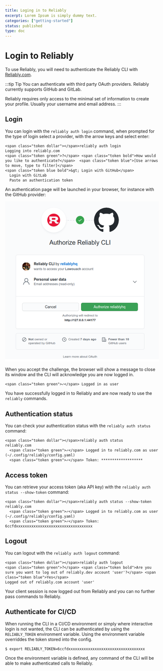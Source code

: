 ```yaml
---
title: Loging in to Reliably
excerpt: Lorem Ipsum is simply dummy text.
categories: ["getting-started"]
status: published
type: doc
---
```

# Login to Reliably

To use Reliably, you will need to authenticate the Reliably CLI
with [Reliably.com](https://reliably.com/).

:::tip Tip
  You can authenticate with third party OAuth providers. Reliably
  currently supports GitHub and GitLab.

  Reliably requires only access to the minimal set of information to create
  your profile. Usually your username and email address.
:::

## Login

You can login with the `reliably auth login` command, when prompted for the
type of login select a provider, with the arrow keys and select enter:

```reliably
<span class="token dollar"></span>reliably auth login
Logging into reliably.com
<span class="token green">?</span> <span class="token bold">How would you like to authenticate?</span>  <span class="token blue">[Use arrows to move, type to filter]</span>
<span class="token blue bold">&gt; Login with GitHub</span>
  Login with GitLab
  Paste an authentication token
```

An authentication page will be launched in your browser, for instance with
the GitHub provider:

![GitHub Login](./images/github_login.png)

When you accept the challenge, the browser will show a message to close its
window and the CLI will acknowledge you are now logged in.

```reliably
<span class="token green">✓</span> Logged in as user
```

You have successfully logged in to Reliably and are now ready to use the
`reliably` commands.

## Authentication status

You can check your authentication status with the `reliably auth status` command:

```reliably
<span class="token dollar"></span>reliably auth status
reliably.com
  <span class="token green">✓</span> Logged in to reliably.com as user (~/.config/reliably/config.yaml)
  <span class="token green">✓</span> Token: *******************
```

## Access token

You can retrieve your access token (aka API key) with the `reliably auth status --show-token` command:

```reliably
<span class="token dollar"></span>reliably auth status --show-token
reliably.com
  <span class="token green">✓</span> Logged in to reliably.com as user (~/.config/reliably/config.yaml)
  <span class="token green">✓</span> Token: 6ccfdxxxxxxxxxxxxxxxxxxxxxxxxxxxxxxxxxxx
```

## Logout

You can logout with the `reliably auth logout` command:

```reliably
<span class="token dollar"></span>reliably auth logout
<span class="token green">?</span> <span class="token bold">Are you sure you want to log out of reliably.dev account 'user'?</span> <span class="token blue">Yes</span>
Logged out of reliably.com account 'user'
```

Your client session is now logged out from Reliably and you can no further
pass commands to Reliably.

## Authenticate for CI/CD

When running the CLI in a CI/CD environment or simply where interactive login
is not wanted, the CLI can be authenticated by using the `RELIABLY_TOKEN`
environment variable.
Using the environment variable overriddes the token stored into the config.

```
$ export RELIABLY_TOKEN=6ccfdxxxxxxxxxxxxxxxxxxxxxxxxxxxxxxxxxxx
```

Once the environment variable is defined, any command of the CLI will
be able to make authenticated calls to Reliably.